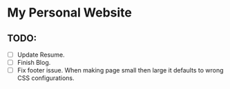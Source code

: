 # My Personal Website

## TODO:
- [ ] Update Resume.
- [ ] Finish Blog.
- [ ] Fix footer issue. When making page small then large it defaults to wrong CSS configurations.